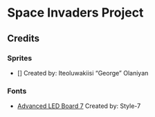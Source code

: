 # Space Invaders Project

## Credits

### Sprites
- [] Created by: Iteoluwakiisi “George” Olaniyan

### Fonts
- [Advanced LED Board 7](https://www.1001fonts.com/advanced-led-board-7-font.html) Created by: Style-7

